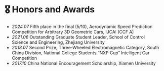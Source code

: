 # 🎖 Honors and Awards
- *2024.07* Fifth place in the final (5/10), Aerodynamic Speed Prediction Competition for Arbitrary 3D Geometric Cars, IJCAI (CCF A)
- *2021.06* Outstanding Graduate Student Leader, School of Control Science and Engineering, Zhejiang University
- *2018.07* Second Prize, Three-Wheeled Electromagnetic Category, South China Division, National College Students “NXP Cup” Intelligent Car Competition
- *2017.10* China National Encouragement Scholarship, Xiamen University
